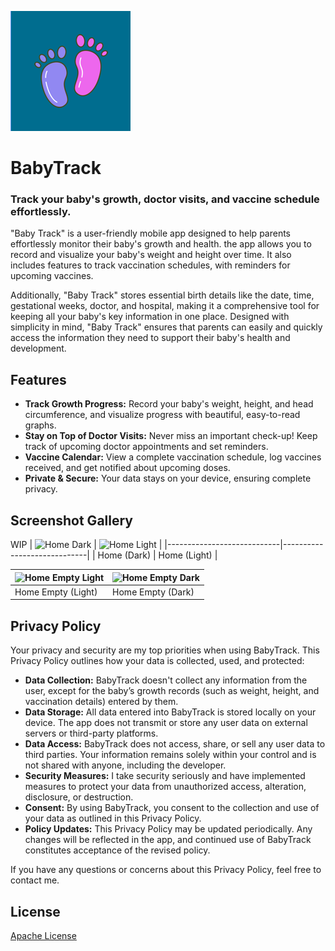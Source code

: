 ![Baby-Track Logo](docs/logo.png)

# BabyTrack
### Track your baby's growth, doctor visits, and vaccine schedule effortlessly.

"Baby Track" is a user-friendly mobile app designed to help parents effortlessly monitor their baby's growth and health. the app allows you to record and visualize your baby's weight and height over time. It also includes features to track vaccination schedules, with reminders for upcoming vaccines. 

Additionally, "Baby Track" stores essential birth details like the date, time, gestational weeks, doctor, and hospital, making it a comprehensive tool for keeping all your baby's key information in one place. Designed with simplicity in mind, "Baby Track" ensures that parents can easily and quickly access the information they need to support their baby's health and development.

## Features

- **Track Growth Progress:** Record your baby's weight, height, and head circumference, and visualize progress with beautiful, easy-to-read graphs.
- **Stay on Top of Doctor Visits:** Never miss an important check-up! Keep track of upcoming doctor appointments and set reminders.
- **Vaccine Calendar:** View a complete vaccination schedule, log vaccines received, and get notified about upcoming doses.
- **Private & Secure:** Your data stays on your device, ensuring complete privacy.

## Screenshot Gallery

WIP
| ![Home Dark](docs/Home-dark.png) | ![Home Light](docs/Home-light.png) |
|----------------------------|-----------------------------|
| Home (Dark) | Home (Light) |

| ![Home Empty Light](docs/HomeEmpty-light.png) | ![Home Empty Dark](docs/HomeEmpty-dark.png) |
|-----------------------------------------|----------------------------------------|
| Home Empty (Light) | Home Empty (Dark) |


## Privacy Policy

Your privacy and security are my top priorities when using BabyTrack. This Privacy Policy outlines how your data is collected, used, and protected:

- **Data Collection:** BabyTrack doesn't collect any information from the user, except for the baby’s growth records (such as weight, height, and vaccination details) entered by them.
- **Data Storage:** All data entered into BabyTrack is stored locally on your device. The app does not transmit or store any user data on external servers or third-party platforms.
- **Data Access:** BabyTrack does not access, share, or sell any user data to third parties. Your information remains solely within your control and is not shared with anyone, including the developer.
- **Security Measures:** I take security seriously and have implemented measures to protect your data from unauthorized access, alteration, disclosure, or destruction.
- **Consent:** By using BabyTrack, you consent to the collection and use of your data as outlined in this Privacy Policy.
- **Policy Updates:** This Privacy Policy may be updated periodically. Any changes will be reflected in the app, and continued use of BabyTrack constitutes acceptance of the revised policy.

If you have any questions or concerns about this Privacy Policy, feel free to contact me.

## License

[Apache License](LICENSE)
